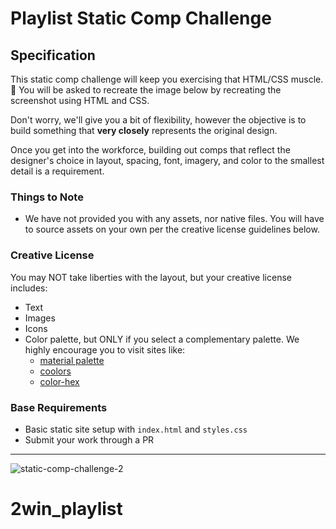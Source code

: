 # Playlist Static Comp Challenge

## Specification

This static comp challenge will keep you exercising that HTML/CSS muscle. :muscle: You will be asked to recreate the image below by recreating the screenshot using HTML and CSS.

Don't worry, we'll give you a bit of flexibility, however the objective is to build something that **very closely** represents the original design.

Once you get into the workforce, building out comps that reflect the designer's choice in layout, spacing, font, imagery, and color to the smallest detail is a requirement.

### Things to Note

 - We have not provided you with any assets, nor native files. You will have to source assets on your own per the creative license guidelines below.

### Creative License

You may NOT take liberties with the layout, but your creative license includes:

* Text
* Images
* Icons
* Color palette, but ONLY if you select a complementary palette. We highly encourage you to visit sites like:
  - [material palette](https://www.materialpalette.com/)
  - [coolors](https://coolors.co/)
  - [color-hex](http://www.color-hex.com/color-palettes/)

### Base Requirements

  - Basic static site setup with `index.html` and `styles.css`
  - Submit your work through a PR

---

![static-comp-challenge-2](https://github.com/turingschool/front-end-curriculum/blob/gh-pages/assets/images/static-comp-challenge-2.jpg)
# 2win_playlist
